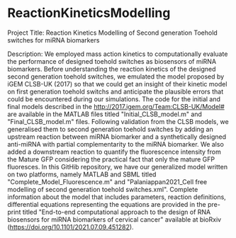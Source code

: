 # ReactionKineticsModelling
Project Title: Reaction Kinetics Modelling of Second generation Toehold switches for miRNA biomarkers 

Description: 
We employed mass action kinetics to computationally evaluate the performance of designed toehold switches as biosensors of miRNA biomarkers. 
Before understanding the reaction kinetics of the designed second generation toehold switches, we emulated the model proposed by iGEM CLSB-UK (2017) so that we could get an insight of their kinetic model on first generation toehold switchs and anticipate the plausible errors that could be encountered during our simulations. The code for the initial and final models described in the http://2017.igem.org/Team:CLSB-UK/Model# are available in the MATLAB files titled "Initial_CLSB_model.m" and "Final_CLSB_model.m" files. 
Following validation from the CLSB models, we generalised them to second generation toehold switches by adding an upstream reaction between miRNA biomarker and a synthetically designed anti-miRNA with partial complementarity to the miRNA biomarker. We also added a downstream reaction to quantify the fluorescence intensity from the Mature GFP considering the practical fact that only the mature GFP fluoresces. 
In this GitHib repository, we have our generalized model written on two platforms, namely MATLAB and SBML titled "Complete_Model_Fluorescence.m" and "Palaniappan2021_Cell free modelling of second generation toehold switches.xml". 
Complete information about the model that includes parameters, reaction definitions, differential equations representing the equations are provided in the pre-print titled "End-to-end computational approach to the design of RNA biosensors for miRNA biomarkers of cervical cancer" available at bioRxiv (https://doi.org/10.1101/2021.07.09.451282). 
